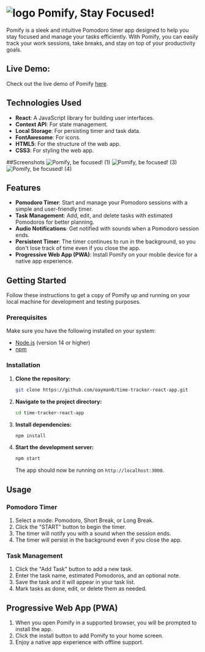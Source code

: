 # ![logo](https://github.com/oayman0/time-tracker-react-app/assets/37955772/f43f0b5b-834a-45eb-bbea-11824cd5191c) Pomify, Stay Focused! 

Pomify is a sleek and intuitive Pomodoro timer app designed to help you stay focused and manage your tasks efficiently. With Pomify, you can easily track your work sessions, take breaks, and stay on top of your productivity goals.

## Live Demo:
Check out the live demo of Pomify [here](https://debi-tracker.onrender.com/).

## Technologies Used

- **React**: A JavaScript library for building user interfaces.
- **Context API**: For state management.
- **Local Storage**: For persisting timer and task data.
- **FontAwesome**: For icons.
- **HTML5**: For the structure of the web app.
- **CSS3**: For styling the web app.


##Screenshots
![Pomify, be focused! (1)](https://github.com/oayman0/time-tracker-react-app/assets/37955772/f35f618a-910c-482e-b6b3-2b9114bbc514)
![Pomify, be focused! (3)](https://github.com/oayman0/time-tracker-react-app/assets/37955772/e9109a17-4672-44da-8081-fe36f0f1a18e) ![Pomify, be focused! (4)](https://github.com/oayman0/time-tracker-react-app/assets/37955772/43648b6e-5533-4124-85bf-a7a8a5e717b3)

## Features

- **Pomodoro Timer**: Start and manage your Pomodoro sessions with a simple and user-friendly timer.
- **Task Management**: Add, edit, and delete tasks with estimated Pomodoros for better planning.
- **Audio Notifications**: Get notified with sounds when a Pomodoro session ends.
- **Persistent Timer**: The timer continues to run in the background, so you don't lose track of time even if you close the app.
- **Progressive Web App (PWA)**: Install Pomify on your mobile device for a native app experience.

## Getting Started

Follow these instructions to get a copy of Pomify up and running on your local machine for development and testing purposes.

### Prerequisites

Make sure you have the following installed on your system:

- [Node.js](https://nodejs.org/) (version 14 or higher)
- [npm](https://www.npmjs.com/)

### Installation

1. **Clone the repository:**

    ```bash
    git clone https://github.com/oayman0/time-tracker-react-app.git
    ```

2. **Navigate to the project directory:**

    ```bash
    cd time-tracker-react-app
    ```

3. **Install dependencies:**

    ```bash
    npm install
    ```

4. **Start the development server:**

    ```bash
    npm start
    ```

    The app should now be running on `http://localhost:3000`.

## Usage

### Pomodoro Timer

1. Select a mode: Pomodoro, Short Break, or Long Break.
2. Click the "START" button to begin the timer.
3. The timer will notify you with a sound when the session ends.
4. The timer will persist in the background even if you close the app.

### Task Management

1. Click the "Add Task" button to add a new task.
2. Enter the task name, estimated Pomodoros, and an optional note.
3. Save the task and it will appear in your task list.
4. Mark tasks as done, edit, or delete them as needed.

## Progressive Web App (PWA)

1. When you open Pomify in a supported browser, you will be prompted to install the app.
2. Click the install button to add Pomify to your home screen.
3. Enjoy a native app experience with offline support.

